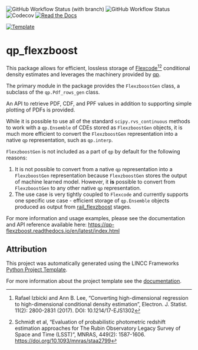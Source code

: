 ![GitHub Workflow Status (with branch)](https://img.shields.io/github/actions/workflow/status/lsstdesc/qp_flexzboost/testing-and-coverage.yml?branch=main)
![GitHub Workflow Status](https://img.shields.io/github/actions/workflow/status/lsstdesc/qp_flexzboost/smoke-test.yml?label=smoke%20test)
![Codecov](https://img.shields.io/codecov/c/github/lsstdesc/qp_flexzboost)
[![Read the Docs](https://img.shields.io/readthedocs/qp-flexzboost)](https://qp-flexzboost.readthedocs.io/en/latest/index.html)

[![Template](https://img.shields.io/badge/Template-LINCC%20Frameworks%20Python%20Project%20Template-brightgreen)](https://lincc-ppt.readthedocs.io/en/latest/)

# qp_flexzboost

This package allows for efficient, lossless storage of [Flexcode](https://github.com/lee-group-cmu/FlexCode)[^1][^2] conditional density estimates and leverages the machinery provided by [qp](https://github.com/LSSTDESC/qp). 

The primary module in the package provides the `FlexzboostGen` class, a subclass of the `qp.Pdf_rows_gen` class. 

An API to retrieve PDF, CDF, and PPF values in addition to supporting simple plotting of PDFs is provided. 

While it is possible to use all of the standard `scipy.rvs_continuous` methods to work with a `qp.Ensemble` of CDEs stored as `FlexzboostGen` objects, it is much more efficient to convert the `FlexzboostGen` representation into a native `qp` representation, such as `qp.interp`. 

`FlexzboostGen` is not included as a part of `qp` by default for the following reasons: 
1) It is not possible to convert from a native `qp` representation into a `FlexzboostGen` representation because `FlexzboostGen` stores the output of machine learned model. However, it **is** possible to convert from `FlexzboostGen` to any other native `qp` representation.
2) The use case is very tightly coupled to `Flexcode` and currently supports one specific use case - efficient storage of `qp.Ensemble` objects produced as output from [rail_flexzboost](https://github.com/LSSTDESC/rail_flexzboost) stages.

For more information and usage examples, please see the documentation and API reference available here: https://qp-flexzboost.readthedocs.io/en/latest/index.html


## Attribution

This project was automatically generated using the LINCC Frameworks [Python Project Template](https://github.com/lincc-frameworks/python-project-template).

For more information about the project template see the [documentation](https://lincc-ppt.readthedocs.io/en/latest/).



[^1]: Rafael Izbicki and Ann B. Lee, “Converting high-dimensional regression to high-dimensional conditional density estimation”, Electron. J. Statist. 11(2): 2800-2831 (2017). DOI: 10.1214/17-EJS1302

[^2]: Schmidt et al, “Evaluation of probabilistic photometric redshift estimation approaches for The Rubin Observatory Legacy Survey of Space and Time (LSST)“, MNRAS, 449(2): 1587-1606. https://doi.org/10.1093/mnras/staa2799